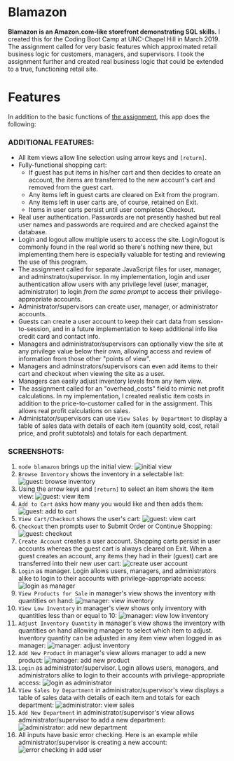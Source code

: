 # Blamazon

**Blamazon is an Amazon.com-like storefront demonstrating SQL skills.** I created this for the Coding Boot Camp at UNC-Chapel Hill in March 2019. The assignment called for very basic features which approximated retail business logic for customers, managers, and supervisors. I took the assignment further and created real business logic that could be extended to a true, functioning retail site.

# Features
In addition to the basic functions of [the assignment](homework_instructions.md), this app does the following:

### ADDITIONAL FEATURES:
* All item views allow line selection using arrow keys and `[return]`.
* Fully-functional shopping cart:
    * If guest has put items in his/her cart and then decides to create an account, the items are transferred to the new account's cart and removed from the guest cart.
    * Any items left in guest carts are cleared on Exit from the program.
    * Any items left in user carts are, of course, retained on Exit.
    * Items in user carts persist until user completes Checkout.
* Real user authentication. Passwords are not presently hashed but real user names and passwords are required and are checked against the database.
* Login and logout allow multiple users to access the site. Login/logout is commonly found in the real world so there's nothing new there, but implementing them here is especially valuable for testing and reviewing the use of this program.
* The assignment called for separate JavaScript files for user, manager, and adminstrator/supervisor. In my implementation, login and user authentication allow users with any privilege level (user, manager, administrator) to login *from the same prompt* to access their privilege-appropriate accounts.
* Administrator/supervisors can create user, manager, or administrator accounts.
* Guests can create a user account to keep their cart data from session-to-session, and in a future implementation to keep additional info like credit card and contact info.
* Managers and administrator/supervisors can optionally view the site at any privilege value below their own, allowing access and review of information from those other "points of view".
* Managers and adminstrators/supervisors can even add items to their cart and checkout when viewing the site as a user.
* Managers can easily adjust inventory levels from any item view.
* The assignment called for an "overhead_costs" field to mimic net profit calculations. In my implementation, I created realistic item costs in addition to the price-to-customer called for in the assignment. This allows real profit calculations on sales.
* Administator/supervisors can use `View Sales by Department` to display a table of sales data with details of each item (quantity sold, cost, retail price, and profit subtotals) and totals for each department.

### SCREENSHOTS:
01. `node blamazon` brings up the initial view:
![initial view](screenshots/01-initial-view.png)
02. `Browse Inventory` shows the inventory in a selectable list:
![guest: browse inventory](screenshots/02-guest-browse-inventory.png)
03. Using the arrow keys and `[return]` to select an item shows the item view:
![guest: view item](screenshots/03-guest-view-item.png)
04. `Add to Cart` asks how many you would like and then adds them:
![guest: add to cart](screenshots/04-guest-add-two-of-item-to-cart.png)
05. `View Cart/Checkout` shows the user's cart:
![guest: view cart](screenshots/05-guest-view-cart.png)
06. `Checkout` then prompts user to Submit Order or Continue Shopping:
![guest: checkout](screenshots/06-guest-checkout.png)
07. `Create Account` creates a user account. Shopping carts persist in user accounts whereas the guest cart is always cleared on Exit. When a guest creates an account, any items they had in their (guest) cart are transferred into their new user cart:
![create user account](screenshots/07-cart-now-empty-create-user-account.png)
08. `Login` as manager. Login allows users, managers, and administrators alike to login to their accounts with privilege-appropriate access:
![login as manager](screenshots/08-login-as-manager.png)
09. `View Products for Sale` in manager's view shows the inventory with quantities on hand:
![manager: view inventory](screenshots/09-manager-view-products-and-quantities.png)
10. `View Low Inventory` in manager's view shows only inventory with quantities less than or equal to 10:
![manager: view low inventory](screenshots/10-manager-view-low-inventory.png)
11. `Adjust Inventory Quantity` in manager's view shows the inventory with quantities on hand allowing manager to select which item to adjust. Inventory quantity can be adjusted in any item view when logged in as manager:
![manager: adjust inventory](screenshots/11-manager-adjust-inventory-quantity.png)
12. `Add New Product` in manager's view allows manager to add a new product:
![manager: add new product](screenshots/12-manager-add-new-product.png)
13. `Login` as administrator/supervisor. Login allows users, managers, and administrators alike to login to their accounts with privilege-appropriate access:
![login as administrator](screenshots/13-login-as-administrator.png)
14. `View Sales by Department` in administrator/supervisor's view displays a table of sales data with details of each item and totals for each department:
![administrator: view sales](screenshots/14-administrator-view-sales-by-department.png)
15. `Add New Department` in administrator/supervisor's view allows administrator/supervisor to add a new department:
![administrator: add new department](screenshots/15-administrator-add-new-department.png)
16. All inputs have basic error checking. Here is an example while administrator/supervisor is creating a new account:
![error checking in add user](screenshots/16-administrator-error-checking-on-add-user.png)
